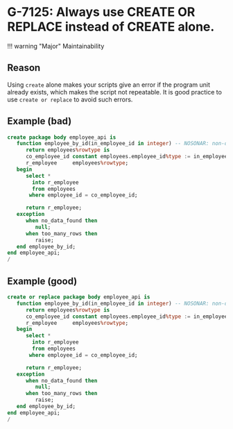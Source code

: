 # G-7125: Always use CREATE OR REPLACE instead of CREATE alone.

!!! warning "Major"
    Maintainability

## Reason

Using `create` alone makes your scripts give an error if the program unit already exists, which makes the script not repeatable. It is good practice to use `create or replace` to avoid such errors.

## Example (bad)

``` sql
create package body employee_api is
   function employee_by_id(in_employee_id in integer) -- NOSONAR: non-deterministic
      return employees%rowtype is
      co_employee_id constant employees.employee_id%type := in_employee_id;
      r_employee     employees%rowtype;
   begin
      select *
        into r_employee
        from employees
       where employee_id = co_employee_id;

      return r_employee;
   exception
      when no_data_found then
         null;
      when too_many_rows then
         raise;
   end employee_by_id;
end employee_api;
/
```

## Example (good)

``` sql
create or replace package body employee_api is
   function employee_by_id(in_employee_id in integer) -- NOSONAR: non-deterministic
      return employees%rowtype is
      co_employee_id constant employees.employee_id%type := in_employee_id;
      r_employee     employees%rowtype;
   begin
      select *
        into r_employee
        from employees
       where employee_id = co_employee_id;

      return r_employee;
   exception
      when no_data_found then
         null;
      when too_many_rows then
         raise;
   end employee_by_id;
end employee_api;
/
```